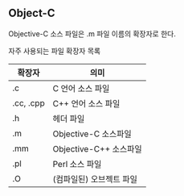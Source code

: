 ## Object-C

Objective-C 소스 파일은 .m 파일 이름의 확장자로 한다.

자주 사용되는 파일 확장자 목록

| 확장자    | 의미                     |
| --------- | ------------------------ |
| .c        | C 언어 소스 파일         |
| .cc, .cpp | C++ 언어 소스 파일       |
| .h        | 헤더 파일                |
| .m        | Objective-C 소스파일     |
| .mm       | Objective-C++ 소스파일   |
| .pl       | Perl 소스 파일           |
| .O        | (컴파일된) 오브젝트 파일 |

